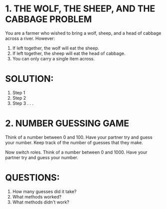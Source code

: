 # 1. THE WOLF, THE SHEEP, AND THE CABBAGE PROBLEM
You are a farmer who wished to bring a wolf, sheep, and a head of cabbage
across a river. However:

  1. If left together, the wolf will eat the sheep.
  2. If left together, the sheep will eat the head of cabbage.
  3. You can only carry a single item across.

# SOLUTION:
  1. Step 1
  2. Step 2
  3. Step 3
  .
  .
  .

# 2. NUMBER GUESSING GAME
Think of a number between 0 and 100. Have your partner try and guess your
number. Keep track of the number of guesses that they make.

Now switch roles. Think of a number between 0 and 1000. Have your partner
try and guess your number.

# QUESTIONS:
  1. How many guesses did it take?
  2. What methods worked?
  3. What methods didn't work?
